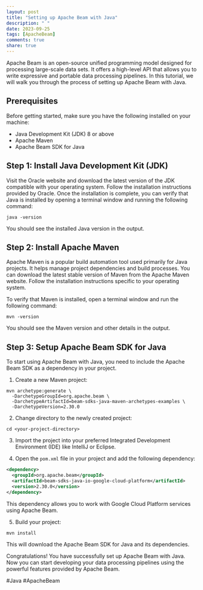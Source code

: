```yaml
---
layout: post
title: "Setting up Apache Beam with Java"
description: " "
date: 2023-09-25
tags: [ApacheBeam]
comments: true
share: true
---
```


Apache Beam is an open-source unified programming model designed for processing large-scale data sets. It offers a high-level API that allows you to write expressive and portable data processing pipelines. In this tutorial, we will walk you through the process of setting up Apache Beam with Java.

## Prerequisites
Before getting started, make sure you have the following installed on your machine:

- Java Development Kit (JDK) 8 or above
- Apache Maven
- Apache Beam SDK for Java

## Step 1: Install Java Development Kit (JDK)
Visit the Oracle website and download the latest version of the JDK compatible with your operating system. Follow the installation instructions provided by Oracle. Once the installation is complete, you can verify that Java is installed by opening a terminal window and running the following command:

```shell
java -version
```

You should see the installed Java version in the output.

## Step 2: Install Apache Maven
Apache Maven is a popular build automation tool used primarily for Java projects. It helps manage project dependencies and build processes. You can download the latest stable version of Maven from the Apache Maven website. Follow the installation instructions specific to your operating system.

To verify that Maven is installed, open a terminal window and run the following command:

```shell
mvn -version
```

You should see the Maven version and other details in the output.

## Step 3: Setup Apache Beam SDK for Java
To start using Apache Beam with Java, you need to include the Apache Beam SDK as a dependency in your project. 

1. Create a new Maven project:

```shell
mvn archetype:generate \
  -DarchetypeGroupId=org.apache.beam \
  -DarchetypeArtifactId=beam-sdks-java-maven-archetypes-examples \
  -DarchetypeVersion=2.30.0
```

2. Change directory to the newly created project:

```shell
cd <your-project-directory>
```

3. Import the project into your preferred Integrated Development Environment (IDE) like IntelliJ or Eclipse.

4. Open the `pom.xml` file in your project and add the following dependency:

```xml
<dependency>
  <groupId>org.apache.beam</groupId>
  <artifactId>beam-sdks-java-io-google-cloud-platform</artifactId>
  <version>2.30.0</version>
</dependency>
```

This dependency allows you to work with Google Cloud Platform services using Apache Beam.

5. Build your project:

```shell
mvn install
```

This will download the Apache Beam SDK for Java and its dependencies.

Congratulations! You have successfully set up Apache Beam with Java. Now you can start developing your data processing pipelines using the powerful features provided by Apache Beam.

#Java #ApacheBeam